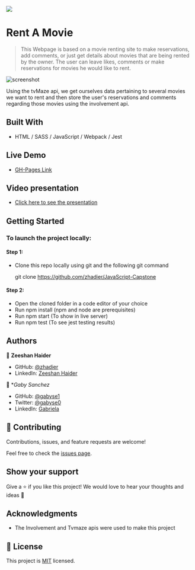 ![](https://img.shields.io/badge/Microverse-blueviolet)

# Rent A Movie

> This Webpage is based on a movie renting site to make reservations, add comments, or just get details about movies that are being rented by the owner. The user can leave likes, comments or make reservations for movies he would like to rent. 

![screenshot](https://user-images.githubusercontent.com/90556221/152247436-d781a825-91f1-42af-b462-025e1335a66d.png)


Using the tvMaze api, we get ourselves data pertaining to several movies we want to rent and then store the user's reservations and comments regarding those movies using the involvement api.


## Built With

- HTML / SASS / JavaScript / Webpack / Jest

## Live Demo

- [GH-Pages Link](https://zhadier.github.io/JavaScript-Capstone)

## Video presentation

- [Click here to see the presentation](https://www.loom.com/share/aa7efb9dc69247f0b4aee305210bcdc7)

## Getting Started

### To launch the project locally:

#### Step 1:

- Clone this repo locally using git and the following git command

  git clone https://github.com/zhadier/JavaScript-Capstone

#### Step 2:

- Open the cloned folder in a code editor of your choice
- Run npm install (npm and node are prerequisites)
- Run npm start (To show in live server)
- Run npm test (To see jest testing results)

## Authors

👤 **Zeeshan Haider**

- GitHub: [@zhadier](https://github.com/zhadier)
- LinkedIn: [Zeeshan Haider](https://www.linkedin.com/in/zhadier39/)

👤 **Gaby Sanchez*

- GitHub: [@gabyse1](https://github.com/gabyse1)
- Twitter: [@gabyse0](https://twitter.com/gabyse0)
- LinkedIn: [Gabriela](https://www.linkedin.com/in/gabriela-s%C3%A1nchez-espirilla-83011b225/)

## 🤝 Contributing

Contributions, issues, and feature requests are welcome!

Feel free to check the [issues page](../../issues/).

## Show your support

Give a ⭐️ if you like this project!
We would love to hear your thoughts and ideas 🖤

## Acknowledgments

- The Involvement and Tvmaze apis were used to make this project

## 📝 License

This project is [MIT](./MIT.md) licensed.
